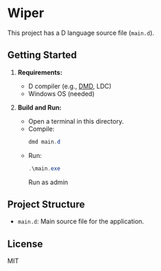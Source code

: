 # Wiper

This project has a D language source file (`main.d`).

## Getting Started

1. **Requirements:**
   - D compiler (e.g., [DMD](https://dlang.org/download.html), LDC)
   - Windows OS (needed)

2. **Build and Run:**
   - Open a terminal in this directory.
   - Compile:
     ```powershell
     dmd main.d
     ```
   - Run:
     ```powershell
     .\main.exe
     ```
     Run as admin


## Project Structure
- `main.d`: Main source file for the application.

## License
MIT